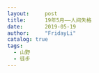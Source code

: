 ```yaml
---
layout:     post
title:      19年5月——人间失格
date:       2019-05-19
author:     "FridayLi"
catalog: true
tags:
  - 山野
  - 徒步
---
```


